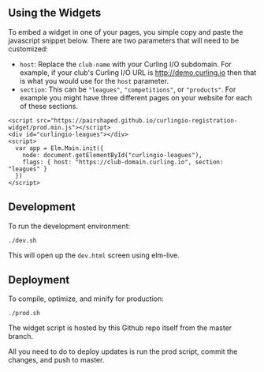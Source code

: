 ## Using the Widgets

To embed a widget in one of your pages, you simple copy and paste the javascript snippet below. There are two parameters that will need to be customized:

* `host`: Replace the `club-name` with your Curling I/O subdomain. For example, if your club's Curling I/O URL is http://demo.curling.io then that is what you would use for the `host` parameter.
* `section`: This can be `"leagues"`, `"competitions"`, or `"products"`. For example you might have three different pages on your website for each of these sections.

```
<script src="https://pairshaped.github.io/curlingio-registration-widget/prod.min.js"></script>
<div id="curlingio-leagues"></div>
<script>
  var app = Elm.Main.init({
    node: document.getElementById("curlingio-leagues"),
    flags: { host: "https://club-domain.curling.io", section: "leagues" }
  })
</script>
```

## Development

To run the development environment:

`./dev.sh`

This will open up the `dev.html` screen using elm-live.

## Deployment

To compile, optimize, and minify for production:

`./prod.sh`

The widget script is hosted by this Github repo itself from the master branch.

All you need to do to deploy updates is run the prod script, commit the changes, and push to master.

